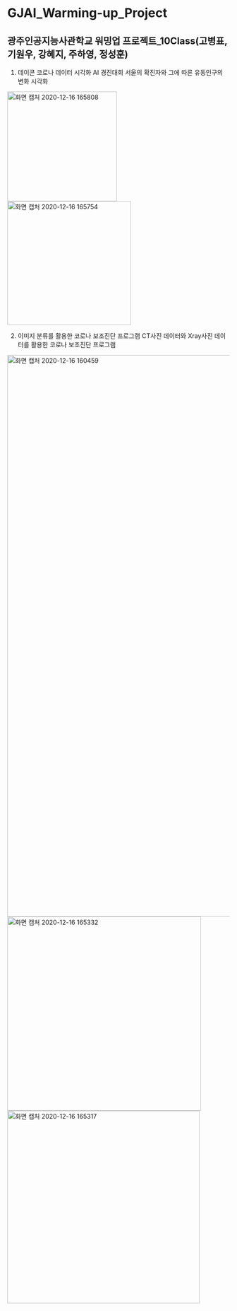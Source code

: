 # GJAI_Warming-up_Project

## 광주인공지능사관학교 워밍업 프로젝트_10Class(고병표, 기원우, 강혜지, 주하영, 정성훈)

1) 데이콘 코로나 데이터 시각화 AI 경진대회
   서울의 확진자와 그에 따른 유동인구의 변화 시각화
   
<img width="248" alt="화면 캡처 2020-12-16 165808" src="https://user-images.githubusercontent.com/48192081/102320649-f06e5c80-3fbf-11eb-9c9f-1fe30a59cd39.png">
<img width="280" alt="화면 캡처 2020-12-16 165754" src="https://user-images.githubusercontent.com/48192081/102320656-f2382000-3fbf-11eb-8cb0-e028c36f0c7d.png">

2) 이미지 분류를 활용한 코로나 보조진단 프로그램
   CT사진 데이터와 Xray사진 데이터를 활용한 코로나 보조진단 프로그램 

<img width="1271" alt="화면 캡처 2020-12-16 160459" src="https://user-images.githubusercontent.com/48192081/102320254-60c8ae00-3fbf-11eb-8074-d7e50f968467.png">
<img width="439" alt="화면 캡처 2020-12-16 165332" src="https://user-images.githubusercontent.com/48192081/102320259-61f9db00-3fbf-11eb-9467-df1e28768f65.png">
<img width="436" alt="화면 캡처 2020-12-16 165317" src="https://user-images.githubusercontent.com/48192081/102320261-62927180-3fbf-11eb-867a-37477841bd2d.png">
